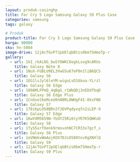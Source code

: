 ```yaml
---
layout: produk-casinghp
title: Far Cry 5 Logo Samsung Galaxy S9 Plus Case
categories: samsung
tags: galaxy

# Produk
product-title: Far Cry 5 Logo Samsung Galaxy S9 Plus Case
harga: 90000
sku: hn-5084
image-drive: 12jAcTGvP7JpUElqbBtzs0bm7SHmoTp-r
gallery:
  - url: 1kI_rkAi8G_bwSYOWKC8ogkLsog9cARUs
    title: Galaxy Note 8
  - url: 1NuX-FGBLU9EL3VwG5u67eP0n1liB6QCS
    title: Galaxy S6
  - url: 1EG1lsJyl6leYM-wiguLvD16koa-YLrzl
    title: Galaxy S6 Edge
  - url: 109AMLFPmQ_4qBgG_r1WbQDj3nEDdfbqD
    title: Galaxy S6 Edge Plus
  - url: 1CnGnel6eMceU0nN8RL0WHgF4I-0ksFN0
    title: Galaxy S7
  - url: 178iKpLO58BRn3fJDVPqdyxqfn2iLEP-9
    title: Galaxy S7 Edge
  - url: 1KwV4M5659W-YUdY25Ri6tyYR7K5QWKoD
    title: Galaxy S8
  - url: 1fyS5xrfOenk9rmovohNC7CR33x7gcf_s
    title: Galaxy S8 Plus
  - url: 1eVNmkvWmAojKOX7DJsO580tnv9gXNXlQ
    title: Galaxy S9
  - url: 12jAcTGvP7JpUElqbBtzs0bm7SHmoTp-r
    title: Galaxy S9 Plus
---
```

